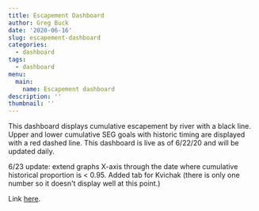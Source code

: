 ```yaml
---
title: Escapement Dashboard
author: Greg Buck
date: '2020-06-16'
slug: escapement-dashboard
categories:
  - dashboard
tags:
  - dashboard
menu:
  main:
    name: Escapement dashboard  
description: ''
thumbnail: ''
---
```



This dashboard displays cumulative escapement by river with a black line. Upper and lower cumulative SEG goals with historic timing are displayed with a red dashed line. This dashboard is live as of 6/22/20 and will be updated daily. 

6/23 update: extend graphs X-axis through the date where cumulative historical proportion is < 0.95. Added tab for Kvichak (there is only one number so it doesn't display well at this point.)

Link [here](https://rpubs.com/gbbuck/628489). 

